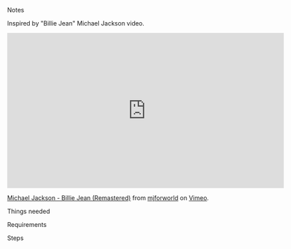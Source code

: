 Notes

Inspired by "Billie Jean" Michael Jackson video.

<iframe src="https://player.vimeo.com/video/344918190" width="640" height="360" frameborder="0" allow="autoplay; fullscreen; picture-in-picture" allowfullscreen></iframe>
<p><a href="https://vimeo.com/344918190">Michael Jackson - Billie Jean (Remastered)</a> from <a href="https://vimeo.com/user100223191">mjforworld</a> on <a href="https://vimeo.com">Vimeo</a>.</p>

Things needed

Requirements

Steps

